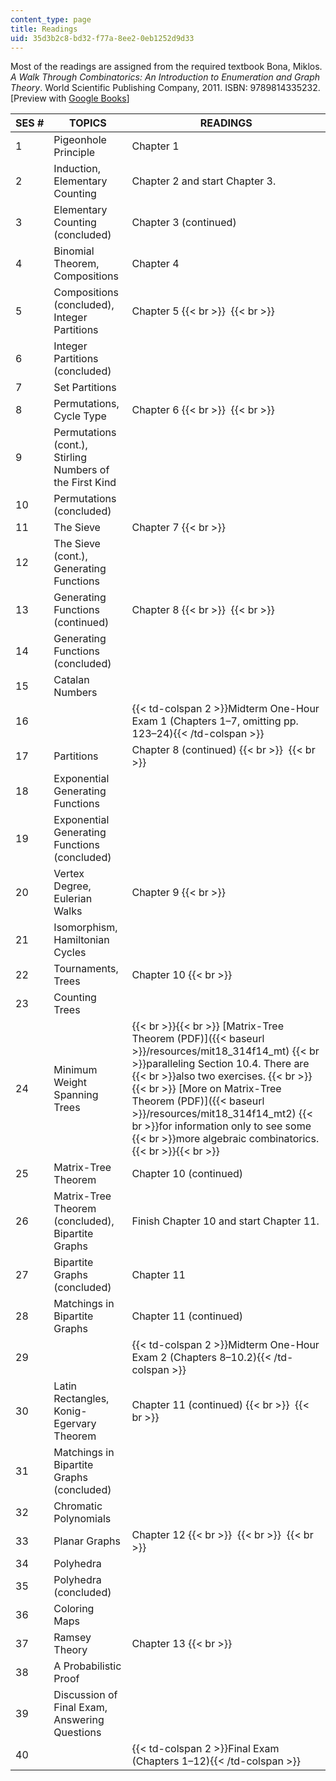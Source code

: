 ```yaml
---
content_type: page
title: Readings
uid: 35d3b2c8-bd32-f77a-8ee2-0eb1252d9d33
---
```


Most of the readings are assigned from the required textbook Bona, Miklos. _A Walk Through Combinatorics: An Introduction to Enumeration and Graph Theory_. World Scientific Publishing Company, 2011. ISBN: 9789814335232. \[Preview with [Google Books](http://books.google.com/books?id=TzJ2L9ZmlQUC&pg=PAfrontcover)\]

| SES # | TOPICS | READINGS |
| --- | --- | --- |
| 1 | Pigeonhole Principle | Chapter 1 |
| 2 | Induction, Elementary Counting | Chapter 2 and start Chapter 3. |
| 3 | Elementary Counting (concluded) | Chapter 3 (continued) |
| 4 | Binomial Theorem, Compositions | Chapter 4 |
| 5 | Compositions (concluded), Integer Partitions | Chapter 5  {{< br >}}   {{< br >}}  |
| 6 | Integer Partitions (concluded) |
| 7 | Set Partitions |
| 8 | Permutations, Cycle Type | Chapter 6  {{< br >}}   {{< br >}}  |
| 9 | Permutations (cont.), Stirling Numbers of the First Kind |
| 10 | Permutations (concluded) |
| 11 | The Sieve | Chapter 7  {{< br >}}  |
| 12 | The Sieve (cont.), Generating Functions |
| 13 | Generating Functions (continued) | Chapter 8  {{< br >}}   {{< br >}}  |
| 14 | Generating Functions (concluded) |
| 15 | Catalan Numbers |
| 16 || {{< td-colspan 2 >}}Midterm One-Hour Exam 1 (Chapters 1–7, omitting pp. 123–24){{< /td-colspan >}} ||
| 17 | Partitions | Chapter 8 (continued)  {{< br >}}   {{< br >}}  |
| 18 | Exponential Generating Functions |
| 19 | Exponential Generating Functions (concluded) |
| 20 | Vertex Degree, Eulerian Walks | Chapter 9  {{< br >}}  |
| 21 | Isomorphism, Hamiltonian Cycles |
| 22 | Tournaments, Trees | Chapter 10  {{< br >}}  |
| 23 | Counting Trees |
| 24 | Minimum Weight Spanning Trees |  {{< br >}}{{< br >}} [Matrix-Tree Theorem (PDF)]({{< baseurl >}}/resources/mit18_314f14_mt)  {{< br >}}paralleling Section 10.4. There are  {{< br >}}also two exercises. {{< br >}}{{< br >}} [More on Matrix-Tree Theorem (PDF)]({{< baseurl >}}/resources/mit18_314f14_mt2)  {{< br >}}for information only to see some  {{< br >}}more algebraic combinatorics. {{< br >}}{{< br >}}  |
| 25 | Matrix-Tree Theorem | Chapter 10 (continued) |
| 26 | Matrix-Tree Theorem (concluded), Bipartite Graphs | Finish Chapter 10 and start Chapter 11. |
| 27 | Bipartite Graphs (concluded) | Chapter 11 |
| 28 | Matchings in Bipartite Graphs | Chapter 11 (continued) |
| 29 || {{< td-colspan 2 >}}Midterm One-Hour Exam 2 (Chapters 8–10.2){{< /td-colspan >}} ||
| 30 | Latin Rectangles, Konig-Egervary Theorem | Chapter 11 (continued)  {{< br >}}   {{< br >}}  |
| 31 | Matchings in Bipartite Graphs (concluded) |
| 32 | Chromatic Polynomials |
| 33 | Planar Graphs | Chapter 12  {{< br >}}   {{< br >}}   {{< br >}}  |
| 34 | Polyhedra |
| 35 | Polyhedra (concluded) |
| 36 | Coloring Maps |
| 37 | Ramsey Theory | Chapter 13  {{< br >}}  |
| 38 | A Probabilistic Proof |
| 39 | Discussion of Final Exam, Answering Questions | &nbsp; |
| 40 || {{< td-colspan 2 >}}Final Exam (Chapters 1–12){{< /td-colspan >}} |